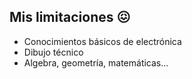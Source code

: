 ## Mis limitaciones 😖

* Conocimientos básicos de electrónica<!-- .element: class="fragment" -->
* Dibujo técnico<!-- .element: class="fragment" -->
* Algebra, geometría, matemáticas...<!-- .element: class="fragment" -->
